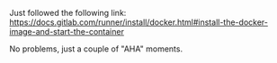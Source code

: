 Just followed the following link: https://docs.gitlab.com/runner/install/docker.html#install-the-docker-image-and-start-the-container

No problems, just a couple of "AHA" moments.
